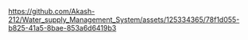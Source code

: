 

https://github.com/Akash-212/Water_supply_Management_System/assets/125334365/78f1d055-b825-41a5-8bae-853a6d6419b3

